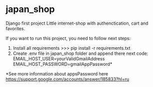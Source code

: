 # japan_shop
Django first project
Little internet-shop with authenctication, cart and favorites.

If you want to run this project, you need to follow next steps:
1. Install all requirements >>> pip install -r requirements.txt
2. Create .env file in japan_shop folder and append there next code:      
EMAIL_HOST_USER=yourValidGmailAddress    
EMAIL_HOST_PASSWORD=gmailAppPassword*      

*See more information about appsPassword here https://support.google.com/accounts/answer/185833?hl=ru
